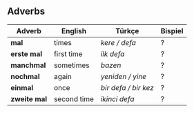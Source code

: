## Adverbs

Adverb | English | Türkçe | Bispiel
--- | --- | --- | --- 
**mal** | times | _kere / defa_ | ?
**erste mal** | first time | _ilk defa_ | ?
**manchmal** | sometimes | _bazen_ | ?
**nochmal** | again | _yeniden / yine_ | ?
**einmal** | once | _bir defa / bir kez_ | ? 
**zweite mal** | second time | _ikinci defa_ | ?
